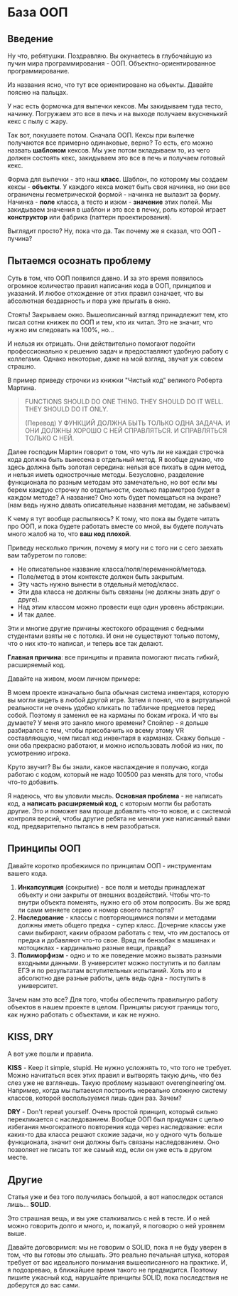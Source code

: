 # База ООП

## Введение

Ну что, ребятушки. Поздравляю. Вы окунаетесь в глубочайшую из пучин мира программирования - ООП. Объектно-ориентированное программирование.

Из названия ясно, что тут все ориентировано на объекты. Давайте поясню на пальцах.

У нас есть формочка для выпечки кексов. Мы закидываем туда тесто, начинку. Погружаем это все в печь и на выходе получаем вкусненький кекс с пылу с жару.

Так вот, покушаете потом. Сначала ООП. Кексы при выпечке получаются все примерно одинаковые, верно? То есть, его можно назвать **шаблоном** кексов. Мы уже потом вкладываем то, из чего должен состоять кекс, закидываем это все в печь и получаем готовый кекс.

Форма для выпечки - это наш **класс**. Шаблон, по которому мы создаем кексы - **объекты**. У каждого кекса может быть своя начинка, но они все ограничены геометрической формой - начинка не вылазит за форму. Начинка - **поле** класса, а тесто и изюм - **значение** этих полей. Мы закидываем значения в шаблон и это все в печку, роль которой играет **конструктор** или фабрика (паттерн проектирования).

Выглядит просто? Ну, пока что да. Так почему же я сказал, что ООП - пучина?

## Пытаемся осознать проблему

Суть в том, что ООП появился давно. И за это время появилось огромное количество правил написания кода в ООП, принципов и указаний. И любое отхождение от этих правил означает, что вы абсолютная бездарность и пора уже прыгать в окно.

Стоять! Закрываем окно. Вышеописанный взгляд принадлежит тем, кто писал сотни книжек по ООП и тем, кто их читал. Это не значит, что нужно им следовать на 100%, но...

И нельзя их отрицать. Они действительно помогают подойти профессионально к решению задач и предоставляют удобную работу с коллегами. Однако некоторые, даже на мой взгляд, звучат уж совсем страшно.

В пример приведу строчки из книжки "Чистый код" великого Роберта Мартина.

> FUNCTIONS SHOULD DO ONE THING. THEY SHOULD DO IT WELL. THEY SHOULD DO IT ONLY.
>
>(Перевод) У ФУНКЦИЙ ДОЛЖНА БЫТЬ ТОЛЬКО ОДНА ЗАДАЧА. И ОНИ ДОЛЖНЫ ХОРОШО С НЕЙ СПРАВЛЯТЬСЯ. И СПРАВЛЯТЬСЯ ТОЛЬКО С НЕЙ.

Далее господин Мартин говорит о том, что чуть ли не каждая строчка кода должна быть вынесена в отдельный метод. Я вообще думаю, что здесь должна быть золотая середина: нельзя все пихать в один метод, и нельзя иметь однострочные методы. Безусловно, разделение функционала по разным методам это замечательно, но вот если мы берем каждую строчку по отдельности, сколько параметров будет в каждом методе? А название? Оно хоть будет помещаться на экране? (нам ведь нужно давать описательные названия методам, не забываем)

К чему я тут вообще распыляюсь? К тому, что пока вы будете читать про ООП, и пока будете работать вместе со мной, вы будете получать много жалоб на то, что **ваш код плохой**.

Приведу несколько причин, почему я могу ни с того ни с сего заехать вам табуретом по голове:

- Не описательное название класса/поля/переменной/метода.
- Поле/метод в этом контексте должен быть закрытым.
- Эту часть нужно вынести в отдельный метод/класс.
- Эти два класса не должны быть связаны (не должны знать друг о друге).
- Над этим классом можно провести еще один уровень абстракции.
- И так далее.

Эти и многие другие причины жестокого обращения с бедными студентами взяты не с потолка. И они не существуют только потому, что о них кто-то написал, и теперь все так делают.

**Главная причина**: все принципы и правила помогают писать гибкий, расширяемый код.

Давайте на живом, моем личном примере:

В моем проекте изначально была обычная система инвентаря, которую вы могли видеть в любой другой игре. Затем я понял, что в виртуальной реальности не очень удобно кликать по табличке предметов перед собой. Поэтому я заменил ее на карманы по бокам игрока. И что вы думаете? У меня это заняло много времени? Спойлер - я дольше разбирался с тем, чтобы присобачить ко всему этому VR составляющую, чем писал код инвентаря в карманах. Скажу больше - они оба прекрасно работают, и можно использовать любой из них, по усмотрению игрока.

Круто звучит? Вы бы знали, какое наслаждение я получаю, когда работаю с кодом, который не надо 100500 раз менять для того, чтобы что-то добавить.

Я надеюсь, что вы уловили мысль. **Основная проблема** - не написать код, а **написать расширяемый код**, с которым могли бы работать другие. Это и поможет вам проще добавлять что-то новое, и с системой контроля версий, чтобы другие ребята не меняли уже написанный вами код, предварительно пытаясь в нем разобраться.

## Принципы ООП

Давайте коротко пробежимся по принципам ООП - инструментам вашего кода.

1. **Инкапсуляция** (сокрытие) - все поля и методы принадлежат объекту и они закрыты от внешних воздействий. Чтобы что-то внутри объекта поменять, нужно его об этом попросить. Вы же вряд ли сами меняете серию и номер своего паспорта?
2. **Наследование** - классы с повторяющимися полями и методами должны иметь общего предка - супер класс. Дочерние классы уже сами выбирают, каким образом работать с тем, что им досталось от предка и добавляют что-то свое. Вряд ли бензобак в машинах и мотоциклах - кардинально разные вещи, правда?
3. **Полиморфизм** - одно и то же поведение можно вызвать разными входными данными. В университет можно поступить и по баллам ЕГЭ и по результатам вступительных испытаний. Хоть это и абсолютно две разные работы, цель ведь одна - поступить в университет.

Зачем нам это все? Для того, чтобы обеспечить правильную работу объектов в нашем проекте в целом. Принципы рисуют границы того, как нужно работать с объектами, и как не нужно.

## KISS, DRY

А вот уже пошли и правила.

**KISS** - Keep it simple, stupid. Не нужно усложнять то, что того не требует. Можно начитаться всех этих правил и вытворять такую дичь, что без слез уже не взглянешь. Такую проблему называют overengineering'ом. Например, когда мы пытаемся построить нереально сложную систему классов, которой воспользуемся лишь один раз. Зачем?

**DRY** - Don't repeat yourself. Очень простой принцип, который сильно перекликается с наследованием. Вообще ООП был придуман с целью избегания многократного повторения кода через наследование: если каких-то два класса решают схожие задачи, но у одного чуть больше функционала, значит они должны быть связаны наследованием. Оно позволяет не писать тот же самый код, если он уже есть в другом месте.

## Другие

Статья уже и без того получилась большой, а вот напоследок остался лишь... **SOLID**.

Это страшная вещь, и вы уже сталкивались с ней в тесте. И о ней можно говорить долго и много, и, пожалуй, я поговорю о ней уровнем выше.

Давайте договоримся: мы не говорим о SOLID, пока я не буду уверен в том, что вы готовы это слышать. Это реально печальная штука, которая требует от вас идеального понимания вышеописанного на практике. И, я подозреваю, в ближайшее время такого не предвидится. Поэтому пишите ужасный код, нарушайте принципы SOLID, пока последствия не доберутся до вас сами.